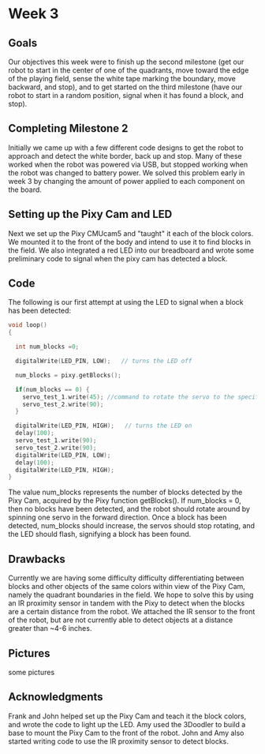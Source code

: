 # Week 3

## Goals
Our objectives this week were to finish up the second milestone (get our robot to start in the center of one of the quadrants, move toward the edge of the playing field, sense the white tape marking the boundary, move backward, and stop), and to get started on the third milestone (have our robot to start in a random position, signal when it has found a block, and stop).

## Completing Milestone 2
Initially we came up with a few different code designs to get the robot to approach and detect the white border, back up and stop. Many of these worked when the robot was powered via USB, but stopped working when the robot was changed to battery power. We solved this problem early in week 3 by changing the amount of power applied to each component on the board.

## Setting up the Pixy Cam and LED
Next we set up the Pixy CMUcam5 and "taught" it each of the block colors. We mounted it to the front of the body and intend to use it to find blocks in the field. We also integrated a red LED into our breadboard and wrote some preliminary code to signal when the pixy cam has detected a block.

## Code
The following is our first attempt at using the LED to signal when a block has been detected:
```c++
void loop()
{

  int num_blocks =0;

  digitalWrite(LED_PIN, LOW);   // turns the LED off

  num_blocks = pixy.getBlocks();

  if(num_blocks == 0) {
    servo_test_1.write(45); //command to rotate the servo to the specified angle
    servo_test_2.write(90);
  }

  digitalWrite(LED_PIN, HIGH);   // turns the LED on
  delay(100);
  servo_test_1.write(90); 
  servo_test_2.write(90);
  digitalWrite(LED_PIN, LOW); 
  delay(100);
  digitalWrite(LED_PIN, HIGH);   
}
```
The value num_blocks represents the number of blocks detected by the Pixy Cam, acquired by the Pixy function getBlocks(). If num_blocks = 0, then no blocks have been detected, and the robot should rotate around by spinning one servo in the forward direction. Once a block has been detected, num_blocks should increase, the servos should stop rotating, and the LED should flash, signifying a block has been found.

## Drawbacks
Currently we are having some difficulty difficulty differentiating between blocks and other objects of the same colors within view of the Pixy Cam, namely the quadrant boundaries in the field. We hope to solve this by using an IR proximity sensor in tandem with the Pixy to detect when the blocks are a certain distance from the robot. We attached the IR sensor to the front of the robot, but are not currently able to detect objects at a distance greater than ~4-6 inches.

## Pictures
some pictures

## Acknowledgments
Frank and John helped set up the Pixy Cam and teach it the block colors, and wrote the code to light up the LED. Amy used the 3Doodler to build a base to mount the Pixy Cam to the front of the robot. John and Amy also started writing code to use the IR proximity sensor to detect blocks.




